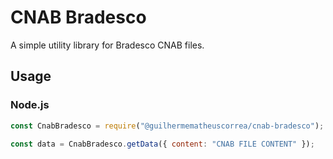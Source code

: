 # CNAB Bradesco

A simple utility library for Bradesco CNAB files.

## Usage

### Node.js

```js
const CnabBradesco = require("@guilhermematheuscorrea/cnab-bradesco");

const data = CnabBradesco.getData({ content: "CNAB FILE CONTENT" });
```
